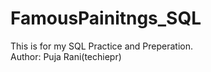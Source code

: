 # FamousPainitngs_SQL
This is for my SQL Practice and Preperation.
<br>
Author: Puja Rani(techiepr)

